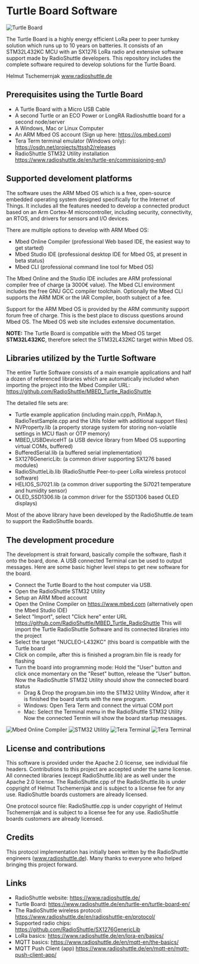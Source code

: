 # Turtle Board Software

![Turtle Board](/docs/Turtle_Board.png)

The Turtle Board is a highly energy efficient LoRa peer to peer turnkey solution which runs up to 10 years on batteries. It consists of an STM32L432KC MCU with an SX1276 LoRa radio and extensive software support made by RadioShuttle developers. This repository includes the complete software required to develop solutions for the Turtle Board.

Helmut Tschemernjak
www.radioshuttle.de

## Prerequisites using the Turtle Board
- A Turtle Board with a Micro USB Cable
- A second Turtle or an ECO Power or LongRA Radioshuttle board for a second node/server
- A Windows, Mac or Linux Computer
- An ARM Mbed OS account (Sign up here: https://os.mbed.com)
- Tera Term  terminal emulator (Windows only):  https://osdn.net/projects/ttssh2/releases
- RadioShuttle STM32 Utility installation https://www.radioshuttle.de/en/turtle-en/commissioning-en/)

## Supported develoment platforms
The software uses the ARM Mbed OS which is  a free, open-source embedded operating system designed specifically for the  Internet of Things. It includes all the features needed to develop a connected product based on an Arm Cortex-M microcontroller, including security, connectivity, an RTOS, and drivers for sensors and I/O devices. 

There are multiple options to develop with ARM Mbed OS:
- Mbed Online Compiler (professional Web based IDE, the easiest way to get started)
- Mbed Studio IDE (professional desktop IDE for Mbed OS, at present in beta status)
- Mbed CLI (professional command line tool for Mbed OS)

The Mbed Online and the Studio IDE includes are ARM professional compiler free of charge (a 3000€ value). The Mbed CLI environment includes the free GNU GCC compiler toolchain. Optionally the Mbed CLI supports the ARM MDK or the IAR  Compiler, booth subject of a fee.
 
Support for the ARM Mbed OS is provided by the ARM community support forum free of charge. This is the best place to discuss questions around Mbed OS. The Mbed OS web site includes extensive documentation.

__NOTE:__ The Turtle Board is compatible with the Mbed OS target __STM32L432KC__, therefore select the STM32L432KC target within Mbed OS.
 
 
 ##  Libraries utilized by the Turtle Software
 The entire Turtle Software consists of a main example applications and half a dozen of referenced libraries which are automatically included when importing the project into the Mbed Compiler URL: https://github.com/RadioShuttle/MBED_Turtle_RadioShuttle
  
  The detailed file sets are:
- Turtle example application (including main.cpp/h, PinMap.h, RadioTestSample.cpp and the Utils folder with additional support files)
- NVProperty.lib (a property storage system for storing non-volatile settings in MCU flash or OTP memory)
- MBED_USBDeviceHT (a USB device library from Mbed OS supporting virtual COMs, buffered)
- BufferedSerial.lib (a buffered serial implementation)
- SX1276GenericLib: (a common driver supporting SX1276 based modules)
- RadioShuttleLib.lib (RadioShuttle Peer-to-peer LoRa wireless protocol software)
- HELIOS_Si7021.lib (a common driver supporting the Si7021 temperature and humidity sensor)
- OLED_SSD1306.lib (a common driver for the SSD1306 based OLED displays)

Most of the above library have been developed by the RadioShuttle.de team to support the RadioShuttle boards.

## The development procedure
The development is strait forward, basically compile the software, flash it onto the board, done. A USB connected Terminal can be used to output messages. Here are some basic higher level steps to get new software for the board.

- Connect the Turtle Board to the host computer via USB.
- Open the RadioShuttle STM32 Utility
- Setup an ARM Mbed account
- Open the Online Compiler on https://www.mbed.com (alternatively open the Mbed Studio IDE)
- Select "Import", select "Click here" enter URL https://github.com/RadioShuttle/MBED_Turtle_RadioShuttle
  This will import the Turtle RadioShuttle Software and its connected libraries into the project
- Select the target "NUCLEO-L432KC" (this board is compatible with the Turtle board
- Click on compile, after this is finished a program.bin file is ready for flashing
- Turn the board into programming mode:
  Hold the "User" button and click once momentary on the "Reset" button, release the "User" button. Now the RadioShuttle STM32 Utility should show the connected board status
  - Drag & Drop the program.bin into the STM32 Utility Window, after it is finished the board starts with the new program.
  - Windows: Open Tera Term and connect the virtual COM port
  - Mac: Select the Terminal menu in the RadioShuttle STM32 Utility
Now the connected Termin will show the board startup messages.

![Mbed Online Compiler](/docs/Mbed_Online_Compiler.png)
![STM32 Utilitiy](/docs/RadioShuttle_STM32_Utility.png)
![Tera Terminal](/docs/Tera_Term_Console.png)
![Tera Terminal](/docs/Mbed_Studio_IDE.png)

## License and contributions
This software is provided under the Apache 2.0 license, see individual file headers. Contributions to this project are accepted under the same license. All connected libraries (except RadioShuttle.lib) are as well under the Apache 2.0 license. The RadioShuttle.cpp of the RadioShuttle.lib is under copyright of Helmut Tschemernjak and is subject to a license fee for any use. RadioShuttle boards customers are already licensed.

One protocol source file: RadioShuttle.cpp is under copyright of Helmut Tschemernjak and is subject to a license fee for any use. RadioShuttle boards customers are already licensed.

## Credits
This protocol implementation has initially been written by the RadioShuttle engineers (www.radioshuttle.de). Many thanks to everyone who helped bringing this project forward.


## Links
- RadioShuttle website: https://www.radioshuttle.de/
- Turtle Board: https://www.radioshuttle.de/en/turtle-en/turtle-board-en/
- The RadioShuttle wireless protocol: https://www.radioshuttle.de/en/radioshuttle-en/protocol/
- Supported radio chips: https://github.com/RadioShuttle/SX1276GenericLib
- LoRa basics: https://www.radioshuttle.de/en/lora-en/basics/
- MQTT basics: https://www.radioshuttle.de/en/mqtt-en/the-basics/
- MQTT Push Client (app) https://www.radioshuttle.de/en/mqtt-en/mqtt-push-client-app/
